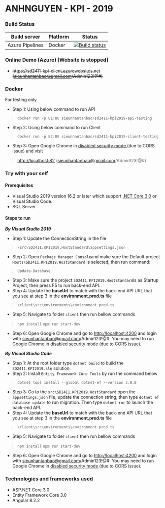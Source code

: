 # ANHNGUYEN - KPI - 2019

### Build Status


| Build server    | Platform       | Status      |
|-----------------|----------------|-------------|
| Azure Pipelines | Docker         |[![Build status](https://dev.azure.com/nguyensieuanh/anhnguyen-kpi-2019/_apis/build/status/GitHub_Source/Source%20GitHub%20CI%20YML)](https://dev.azure.com/nguyensieuanh/anhnguyen-kpi-2019/_build/latest?definitionId=4)

### Online Demo (Azure) [Website is stopped]
- ~~https://sd2411-kpi-client.azurewebsites.net (sieunhantanbao@gmail.com/Admin123!@#)~~

### Docker
For testing only

- Step 1: Using below command to run API
> `docker run -p 81:80 sieunhantanbao/sd2411-kpi2019-api-testing`
- Step 2: Using below command to run Client
> `docker run -p 82:80 sieunhantanbao/sd2411-kpi2019-client-testing`
- Step 3: Open Google Chrome in [disabled security mode ](https://stackoverflow.com/questions/24290149/creating-google-chrome-shortcut-with-disable-web-security) (due to CORS issue) and visit
> [http://localhost:82](http://localhost:82) (sieunhantanbao@gmail.com/Admin123!@#)
### Try with your self
#### Prerequisites
- Visual Studio 2019 version 16.2 or later which support [.NET Core 3.0](https://dotnet.microsoft.com/download/dotnet-core) or Visual Studio Code.
- SQL Server
#### Steps to run
***By Visual Studio 2019***

- Step 1:  Update the ConnectionString in the file 
> `\src\SD2411.KPI2019.HostStandard\appsettings.json`
- Step 2: Open `Package Manager Console`and make sure the Default project `Hosts\SD2411.KPI2019.HostStandard` is selected, then run command:
> `Update-Database`
- Step 3: Make sure the project `SD2411.KPI2019.HostStandard`is as Startup Project, then press F5 to run back-end API.
- Step 4: Update the **baseUrl** to match with the back-end API URL that you see at step 3 in the **environment.prod.ts** file
> `\client\src\environments\environment.prod.ts`
- Step 5: Navigate to folder `client` then run bellow commands
> `npm install`
> `npm run start-dev`
- Step 6: Open Google Chrome and go to [http://localhost:4200](http://localhost:4200) and login with sieunhantanbao@gmail.com/Admin123!@#. You may need to run Google Chrome in [disabled security mode ](https://stackoverflow.com/questions/24290149/creating-google-chrome-shortcut-with-disable-web-security) (due to CORS issue).
 
***By Visual Studio Code***
- Step 1: At the root folder type  `dotnet build`  to build the `SD2411.KPI2019.sln` solution.
- Step 2:  Install `Entity Framework Core Tools` by run the command below
> `dotnet tool install --global dotnet-ef --version 3.0.0`
- Step 3:  Go to the `src\SD2411.KPI2019.HostStandard` open the `appsettings.json` file, update the connection string, then type  `dotnet ef database update`  to run migration. Then type  `dotnet run`  to launch the back-end API.
- Step 4: Update the **baseUrl** to match with the back-end API URL that you see at step 3 in the **environment.prod.ts** file
> `\client\src\environments\environment.prod.ts`
- Step 5: Navigate to folder `client` then run bellow commands
> `npm install`
> `npm run start-dev`
- Step 6: Open Google Chrome and go to [http://localhost:4200](http://localhost:4200) and login with sieunhantanbao@gmail.com/Admin123!@#. You may need to run Google Chrome in [disabled security mode ](https://stackoverflow.com/questions/24290149/creating-google-chrome-shortcut-with-disable-web-security) (due to CORS issue).
### Technologies and frameworks used
- ASP.NET Core 3.0
- Entity Framework Core 3.0
- Angular 8.2.2